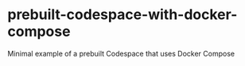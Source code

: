 # prebuilt-codespace-with-docker-compose
Minimal example of a prebuilt Codespace that uses Docker Compose 
